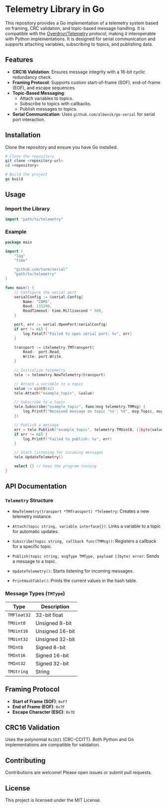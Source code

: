 # Telemetry Library in Go

This repository provides a Go implementation of a telemetry system based on framing, CRC validation, and topic-based message handling. It is compatible with the [Overdrivr/Telemetry](https://github.com/Overdrivr/Telemetry) protocol, making it interoperable with Python implementations. It is designed for serial communication and supports attaching variables, subscribing to topics, and publishing data.

## Features

- **CRC16 Validation**: Ensures message integrity with a 16-bit cyclic redundancy check.
- **Framing Protocol**: Supports custom start-of-frame (SOF), end-of-frame (EOF), and escape sequences.
- **Topic-Based Messaging**:
  - Attach variables to topics.
  - Subscribe to topics with callbacks.
  - Publish messages to topics.
- **Serial Communication**: Uses `github.com/albenik/go-serial` for serial port interaction.

## Installation

Clone the repository and ensure you have Go installed.

```bash
# Clone the repository
git clone <repository-url>
cd <repository>

# Build the project
go build
```

## Usage

### Import the Library

```go
import "path/to/telemetry"
```

### Example

```go
package main

import (
	"log"
	"time"

	"github.com/tarm/serial"
	"path/to/telemetry"
)

func main() {
	// Configure the serial port
	serialConfig := &serial.Config{
		Name: "COM5",
		Baud: 115200,
		ReadTimeout: time.Millisecond * 500,
	}

	port, err := serial.OpenPort(serialConfig)
	if err != nil {
		log.Fatalf("Failed to open serial port: %v", err)
	}

	transport := &telemetry.TMTransport{
		Read:  port.Read,
		Write: port.Write,
	}

	// Initialize telemetry
	tele := telemetry.NewTelemetry(transport)

	// Attach a variable to a topic
	value := uint8(42)
	tele.Attach("example_topic", &value)

	// Subscribe to a topic
	tele.Subscribe("example_topic", func(msg telemetry.TMMsg) {
		log.Printf("Received message on topic '%s': %X", msg.Topic, msg.Payload)
	})

	// Publish a message
	err = tele.Publish("example_topic", telemetry.TMUint8, []byte{value})
	if err != nil {
		log.Printf("Failed to publish: %v", err)
	}

	// Start listening for incoming messages
	tele.UpdateTelemetry()

	select {} // Keep the program running
}
```

## API Documentation

### `Telemetry` Structure

- `NewTelemetry(transport *TMTransport) *Telemetry`:
  Creates a new telemetry instance.

- `Attach(topic string, variable interface{})`:
  Links a variable to a topic for automatic updates.

- `Subscribe(topic string, callback func(TMMsg))`:
  Registers a callback for a specific topic.

- `Publish(topic string, msgType TMType, payload []byte) error`:
  Sends a message to a topic.

- `UpdateTelemetry()`:
  Starts listening for incoming messages.

- `PrintHashTable()`:
  Prints the current values in the hash table.

### Message Types (`TMType`)

| Type       | Description     |
|------------|-----------------|
| `TMFloat32`| 32-bit float    |
| `TMUint8`  | Unsigned 8-bit  |
| `TMUint16` | Unsigned 16-bit |
| `TMUint32` | Unsigned 32-bit |
| `TMInt8`   | Signed 8-bit    |
| `TMInt16`  | Signed 16-bit   |
| `TMInt32`  | Signed 32-bit   |
| `TMString` | String          |

## Framing Protocol

- **Start of Frame (SOF)**: `0xF7`
- **End of Frame (EOF)**: `0x7F`
- **Escape Character (ESC)**: `0x7D`

## CRC16 Validation

Uses the polynomial `0x1021` (CRC-CCITT). Both Python and Go implementations are compatible for validation.

## Contributing

Contributions are welcome! Please open issues or submit pull requests.

## License

This project is licensed under the MIT License.

